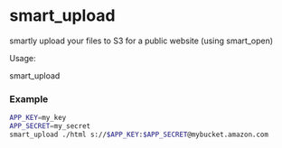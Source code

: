 # smart_upload
smartly upload your files to S3 for a public website (using smart_open)

Usage:

  smart_upload <srcdir> <destdir>

### Example 

```sh
APP_KEY=my_key
APP_SECRET=my_secret
smart_upload ./html s://$APP_KEY:$APP_SECRET@mybucket.amazon.com

```

